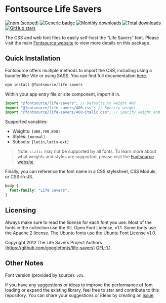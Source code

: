 # Fontsource Life Savers

[![npm (scoped)](https://img.shields.io/npm/v/@fontsource/life-savers?color=brightgreen)](https://www.npmjs.com/package/@fontsource/life-savers) [![Generic badge](https://img.shields.io/badge/fontsource-passing-brightgreen)](https://github.com/fontsource/fontsource) [![Monthly downloads](https://badgen.net/npm/dm/@fontsource/life-savers)](https://github.com/fontsource/fontsource) [![Total downloads](https://badgen.net/npm/dt/@fontsource/life-savers)](https://github.com/fontsource/fontsource) [![GitHub stars](https://img.shields.io/github/stars/fontsource/fontsource.svg?style=social&label=Star)](https://github.com/fontsource/fontsource/stargazers)

The CSS and web font files to easily self-host the “Life Savers” font. Please visit the main [Fontsource website](https://fontsource.org/fonts/life-savers) to view more details on this package.

## Quick Installation

Fontsource offers multiple methods to import the CSS, including using a bundler like Vite or using SASS. You can find full documentation [here](https://fontsource.org/docs/getting-started/introduction).

```javascript
npm install @fontsource/life-savers
```

Within your app entry file or site component, import it in.

```javascript
import "@fontsource/life-savers"; // Defaults to weight 400
import "@fontsource/life-savers/400.css"; // Specify weight
import "@fontsource/life-savers/400-italic.css"; // Specify weight and style
```

Supported variables:
- Weights: `[400,700,800]`
- Styles: `[normal]`
- Subsets: `[latin,latin-ext]`

> Note: `italic` may not be supported by all fonts. To learn more about what weights and styles are supported, please visit the [Fontsource website](https://fontsource.org/fonts/life-savers).

Finally, you can reference the font name in a CSS stylesheet, CSS Module, or CSS-in-JS.

```css
body {
  font-family: "Life Savers";
}
```

## Licensing
Always make sure to read the license for each font you use. Most of the fonts in the collection use the SIL Open Font License, v1.1. Some fonts use the Apache 2 license. The Ubuntu fonts use the Ubuntu Font License v1.0.

Copyright 2012 The Life Savers Project Authors (https://github.com/googlefonts/life-savers)
[OFL-1.1](https://openfontlicense.org)

## Other Notes
Font version (provided by source): `v21`.

If you have any suggestions or ideas to improve the performance of font loading or expand the existing library, feel free to star and contribute to this repository. You can share your suggestions or ideas by creating an [issue](https://github.com/fontsource/fontsource/issues).